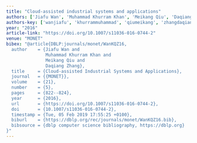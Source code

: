 ```yaml
---
title: "Cloud-assisted industrial systems and applications"
authors: ['Jiafu Wan', 'Muhammad Khurram Khan', 'Meikang Qiu', 'Daqiang Zhang']
authors-key: ['wanjiafu', 'khurrammuhammad', 'qiumeikang', 'zhangdaqiang']
year: "2016"
article-link: "https://doi.org/10.1007/s11036-016-0744-2"
venue: "MONET"
bibex: "@article{DBLP:journals/monet/WanKQZ16,
  author    = {Jiafu Wan and
               Muhammad Khurram Khan and
               Meikang Qiu and
               Daqiang Zhang},
  title     = {Cloud-assisted Industrial Systems and Applications},
  journal   = {{MONET}},
  volume    = {21},
  number    = {5},
  pages     = {822--824},
  year      = {2016},
  url       = {https://doi.org/10.1007/s11036-016-0744-2},
  doi       = {10.1007/s11036-016-0744-2},
  timestamp = {Tue, 05 Feb 2019 17:55:25 +0100},
  biburl    = {https://dblp.org/rec/journals/monet/WanKQZ16.bib},
  bibsource = {dblp computer science bibliography, https://dblp.org}
}"
---
```

